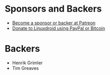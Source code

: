 # Sponsors and Backers
- [Become a sponsor or backer at Patreon](https://www.patreon.com/linuxdroid)
- [Donate to Linuxdroid using PayPal or Bitcoin](https://linuxdroid.app/donate.html)

# Backers
- Henrik Grimler
- Tim Greaves
